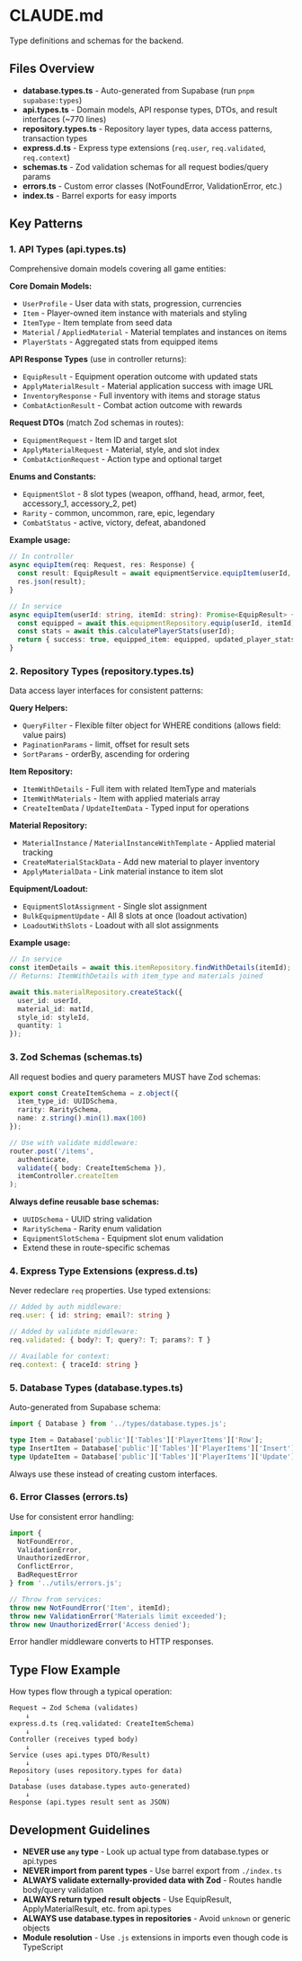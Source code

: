 # CLAUDE.md

Type definitions and schemas for the backend.

## Files Overview

- **database.types.ts** - Auto-generated from Supabase (run `pnpm supabase:types`)
- **api.types.ts** - Domain models, API response types, DTOs, and result interfaces (~770 lines)
- **repository.types.ts** - Repository layer types, data access patterns, transaction types
- **express.d.ts** - Express type extensions (`req.user`, `req.validated`, `req.context`)
- **schemas.ts** - Zod validation schemas for all request bodies/query params
- **errors.ts** - Custom error classes (NotFoundError, ValidationError, etc.)
- **index.ts** - Barrel exports for easy imports

## Key Patterns

### 1. API Types (api.types.ts)

Comprehensive domain models covering all game entities:

**Core Domain Models:**
- `UserProfile` - User data with stats, progression, currencies
- `Item` - Player-owned item instance with materials and styling
- `ItemType` - Item template from seed data
- `Material` / `AppliedMaterial` - Material templates and instances on items
- `PlayerStats` - Aggregated stats from equipped items

**API Response Types** (use in controller returns):
- `EquipResult` - Equipment operation outcome with updated stats
- `ApplyMaterialResult` - Material application success with image URL
- `InventoryResponse` - Full inventory with items and storage status
- `CombatActionResult` - Combat action outcome with rewards

**Request DTOs** (match Zod schemas in routes):
- `EquipmentRequest` - Item ID and target slot
- `ApplyMaterialRequest` - Material, style, and slot index
- `CombatActionRequest` - Action type and optional target

**Enums and Constants:**
- `EquipmentSlot` - 8 slot types (weapon, offhand, head, armor, feet, accessory_1, accessory_2, pet)
- `Rarity` - common, uncommon, rare, epic, legendary
- `CombatStatus` - active, victory, defeat, abandoned

**Example usage:**
```typescript
// In controller
async equipItem(req: Request, res: Response) {
  const result: EquipResult = await equipmentService.equipItem(userId, itemId);
  res.json(result);
}

// In service
async equipItem(userId: string, itemId: string): Promise<EquipResult> {
  const equipped = await this.equipmentRepository.equip(userId, itemId);
  const stats = await this.calculatePlayerStats(userId);
  return { success: true, equipped_item: equipped, updated_player_stats: stats };
}
```

### 2. Repository Types (repository.types.ts)

Data access layer interfaces for consistent patterns:

**Query Helpers:**
- `QueryFilter` - Flexible filter object for WHERE conditions (allows field: value pairs)
- `PaginationParams` - limit, offset for result sets
- `SortParams` - orderBy, ascending for ordering

**Item Repository:**
- `ItemWithDetails` - Full item with related ItemType and materials
- `ItemWithMaterials` - Item with applied materials array
- `CreateItemData` / `UpdateItemData` - Typed input for operations

**Material Repository:**
- `MaterialInstance` / `MaterialInstanceWithTemplate` - Applied material tracking
- `CreateMaterialStackData` - Add new material to player inventory
- `ApplyMaterialData` - Link material instance to item slot

**Equipment/Loadout:**
- `EquipmentSlotAssignment` - Single slot assignment
- `BulkEquipmentUpdate` - All 8 slots at once (loadout activation)
- `LoadoutWithSlots` - Loadout with all slot assignments

**Example usage:**
```typescript
// In service
const itemDetails = await this.itemRepository.findWithDetails(itemId);
// Returns: ItemWithDetails with item_type and materials joined

await this.materialRepository.createStack({
  user_id: userId,
  material_id: matId,
  style_id: styleId,
  quantity: 1
});
```

### 3. Zod Schemas (schemas.ts)

All request bodies and query parameters MUST have Zod schemas:

```typescript
export const CreateItemSchema = z.object({
  item_type_id: UUIDSchema,
  rarity: RaritySchema,
  name: z.string().min(1).max(100)
});

// Use with validate middleware:
router.post('/items',
  authenticate,
  validate({ body: CreateItemSchema }),
  itemController.createItem
);
```

**Always define reusable base schemas:**
- `UUIDSchema` - UUID string validation
- `RaritySchema` - Rarity enum validation
- `EquipmentSlotSchema` - Equipment slot enum validation
- Extend these in route-specific schemas

### 4. Express Type Extensions (express.d.ts)

Never redeclare `req` properties. Use typed extensions:

```typescript
// Added by auth middleware:
req.user: { id: string; email?: string }

// Added by validate middleware:
req.validated: { body?: T; query?: T; params?: T }

// Available for context:
req.context: { traceId: string }
```

### 5. Database Types (database.types.ts)

Auto-generated from Supabase schema:

```typescript
import { Database } from '../types/database.types.js';

type Item = Database['public']['Tables']['PlayerItems']['Row'];
type InsertItem = Database['public']['Tables']['PlayerItems']['Insert'];
type UpdateItem = Database['public']['Tables']['PlayerItems']['Update'];
```

Always use these instead of creating custom interfaces.

### 6. Error Classes (errors.ts)

Use for consistent error handling:

```typescript
import {
  NotFoundError,
  ValidationError,
  UnauthorizedError,
  ConflictError,
  BadRequestError
} from '../utils/errors.js';

// Throw from services:
throw new NotFoundError('Item', itemId);
throw new ValidationError('Materials limit exceeded');
throw new UnauthorizedError('Access denied');
```

Error handler middleware converts to HTTP responses.

## Type Flow Example

How types flow through a typical operation:

```
Request → Zod Schema (validates)
    ↓
express.d.ts (req.validated: CreateItemSchema)
    ↓
Controller (receives typed body)
    ↓
Service (uses api.types DTO/Result)
    ↓
Repository (uses repository.types for data)
    ↓
Database (uses database.types auto-generated)
    ↓
Response (api.types result sent as JSON)
```

## Development Guidelines

- **NEVER use `any` type** - Look up actual type from database.types or api.types
- **NEVER import from parent types** - Use barrel export from `./index.ts`
- **ALWAYS validate externally-provided data with Zod** - Routes handle body/query validation
- **ALWAYS return typed result objects** - Use EquipResult, ApplyMaterialResult, etc. from api.types
- **ALWAYS use database.types in repositories** - Avoid `unknown` or generic objects
- **Module resolution** - Use `.js` extensions in imports even though code is TypeScript
